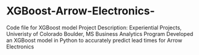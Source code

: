 # XGBoost-Arrow-Electronics-
Code file for XGBoost model 
Project Description:
Experiential Projects, Univeristy of Colorado Boulder, MS Business Analytics Program 
Developed an XGBoost model in Python to accurately predict lead times for Arrow Electronics 
